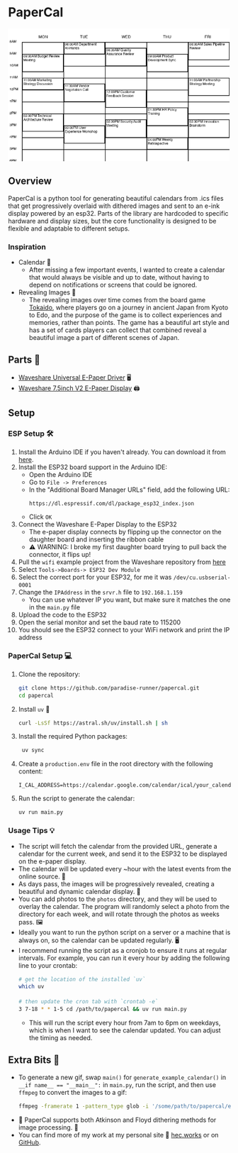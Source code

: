 # PaperCal 

<img src="calendar.gif" alt="drawing" width="500"/>

## Overview

PaperCal is a python tool for generating beautiful calendars from .ics files that get progressively overlaid with dithered images and sent to an e-ink display powered by an esp32. Parts of the library are hardcoded to specific hardware and display sizes, but the core functionality is designed to be flexible and adaptable to different setups.

### Inspiration 
- Calendar 📅
    - After missing a few important events, I wanted to create a calendar that would always be visible and up to date, without having to depend on notifications or screens that could be ignored.
- Revealing Images 🌊
    - The revealing images over time comes from the board game [Tokaido](https://stonemaiergames.com/games/tokaido/), where players go on a journey in ancient Japan from Kyoto to Edo, and the purpose of the game is to collect experiences and memories, rather than points. The game has a beautiful art style and has a set of cards players can collect that combined reveal a beautiful image a part of different scenes of Japan. 

## Parts 🧩
- [Waveshare Universal E-Paper Driver](https://a.co/d/bvvGbcd) 🖥️
- [Waveshare 7.5inch V2 E-Paper Display](https://a.co/d/fyE2GFF) 🖨️

## Setup

### ESP Setup 🛠️
1. Install the Arduino IDE if you haven't already. You can download it from [here](https://www.arduino.cc/en/software).
2. Install the ESP32 board support in the Arduino IDE:
    - Open the Arduino IDE
    - Go to `File -> Preferences`
    - In the "Additional Board Manager URLs" field, add the following URL:
      ```
      https://dl.espressif.com/dl/package_esp32_index.json
      ```
    - Click `OK`
3. Connect the Waveshare E-Paper Display to the ESP32
    - The e-paper display connects by flipping up the connector on the daughter board and inserting the ribbon cable
    - ⚠️ WARNING: I broke my first daughter board trying to pull back the connector, it flips up!
4. Pull the `wifi` example project from the Waveshare repository from [here](https://files.waveshare.com/upload/5/50/E-Paper_ESP32_Driver_Board_Code.7z)
5. Select `Tools->Boards-> ESP32 Dev Module`
6. Select the correct port for your ESP32, for me it was `/dev/cu.usbserial-0001`
7. Change the `IPAddress` in the `srvr.h` file to `192.168.1.159`
    - You can use whatever IP you want, but make sure it matches the one in the `main.py` file
8. Upload the code to the ESP32
9. Open the serial monitor and set the baud rate to 115200
10. You should see the ESP32 connect to your WiFi network and print the IP address

### PaperCal Setup 💻
1. Clone the repository:
   ```bash
   git clone https://github.com/paradise-runner/papercal.git
   cd papercal
   ```
2. Install `uv` 🐍
    ```bash
    curl -LsSf https://astral.sh/uv/install.sh | sh
    ```
3. Install the required Python packages:
   ```bash
    uv sync
    ```
4. Create a `production.env` file in the root directory with the following content:
   ```env
   I_CAL_ADDRESS=https://calendar.google.com/calendar/ical/your_calendar_id/basic.ics
5. Run the script to generate the calendar:
   ```bash
   uv run main.py
   ```

### Usage Tips 💡
- The script will fetch the calendar from the provided URL, generate a calendar for the current week, and send it to the ESP32 to be displayed on the e-paper display.
- The calendar will be updated every ~hour with the latest events from the online source. 🔄
- As days pass, the images will be progressively revealed, creating a beautiful and dynamic calendar display. 🌅
- You can add photos to the `photos` directory, and they will be used to overlay the calendar. The program will randomly select a photo from the directory for each week, and will rotate through the photos as weeks pass. 🖼️
- Ideally you want to run the python script on a server or a machine that is always on, so the calendar can be updated regularly. 🖥️
- I recommend running the script as a cronjob to ensure it runs at regular intervals. For example, you can run it every hour by adding the following line to your crontab:
    ```bash
    # get the location of the installed `uv`
    which uv

    # then update the cron tab with `crontab -e`
    3 7-18 * * 1-5 cd /path/to/papercal && uv run main.py
    ```
    - This will run the script every hour from 7am to 6pm on weekdays, which is when I want to see the calendar updated. You can adjust the timing as needed.

## Extra Bits 🎁
- To generate a new gif, swap `main()` for `generate_example_calendar()` in `__if name__ == "__main__":` in `main.py`, run the script, and then use `ffmpeg` to convert the images to a gif:
    ```bash
    ffmpeg -framerate 1 -pattern_type glob -i '/some/path/to/papercal/example-calendars/day-*-calendar.png' calendar.gif
    ```
- 🖤 PaperCal supports both Atkinson and Floyd dithering methods for image processing. 🤍
- You can find more of my work at my personal site 🚀 [hec.works](https://hec.works) or on [GitHub](https://github.com/paradise-runner). 